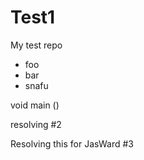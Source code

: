 Test1
=====

My test repo

* foo
* bar
* snafu


void main ()

resolving #2

Resolving this for JasWard #3
